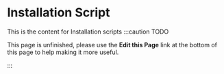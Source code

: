 Installation Script
=======================
This is the content for Installation scripts
:::caution TODO

This page is unfinished, please use the **Edit this Page** link at the bottom of this page to help making it more useful.

:::

